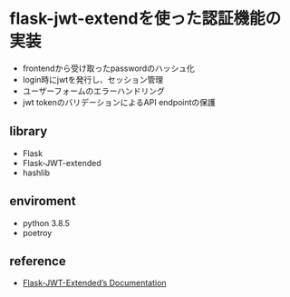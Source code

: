 # flask-jwt-extendを使った認証機能の実装

- frontendから受け取ったpasswordのハッシュ化
- login時にjwtを発行し、セッション管理
- ユーザーフォームのエラーハンドリング
- jwt tokenのバリデーションによるAPI endpointの保護

## library

- Flask
- Flask-JWT-extended
- hashlib

## enviroment

- python 3.8.5
- poetroy

## reference

- [Flask-JWT-Extended’s Documentation](https://flask-jwt-extended.readthedocs.io/en/stable/)
